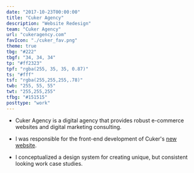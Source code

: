 ```yaml
---
date: "2017-10-23T00:00:00"
title: "Cuker Agency"
description: "Website Redesign"
team: "Cuker Agency"
url: "cukeragency.com"
favIcon: "./cuker_fav.png"
theme: true
tbg: "#222"
tbgf: "34, 34, 34"
tp: "#ff2323"
tpf: "rgba(255, 35, 35, 0.87)"
ts: "#fff"
tsf: "rgba(255,255,255,.78)"
twb: "255, 55, 55"
twt: "255,255,255"
tfbg: "#151515"
posttype: "work"
---
```

- Cuker Agency is a digital agency that provides robust e-commerce websites and digital marketing consulting. 

- I was responsible for the front-end development of Cuker's <a href="https://www.cukeragency.com/" target="_blank">new website</a>.

- I conceptualized a design system for creating unique, but consistent looking work case studies.

